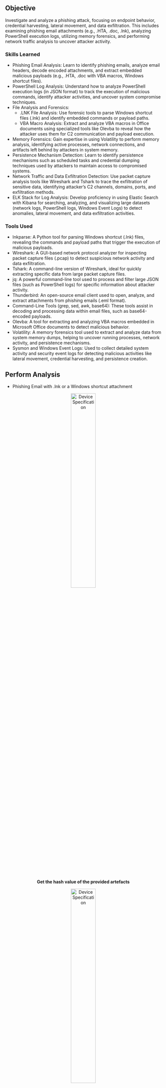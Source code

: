 ## Objective
 
Investigate and analyze a phishing attack, focusing on endpoint behavior, credential harvesting, lateral movement, and data exfiltration. This includes examining phishing email attachments (e.g., .HTA, .doc, .lnk), analyzing PowerShell execution logs, utilizing memory forensics, and performing network traffic analysis to uncover attacker activity.

### Skills Learned

- Phishing Email Analysis: Learn to identify phishing emails, analyze email headers, decode encoded attachments, and extract embedded malicious payloads (e.g., .HTA, .doc with VBA macros, Windows shortcut files).
- PowerShell Log Analysis: Understand how to analyze PowerShell execution logs (in JSON format) to track the execution of malicious commands, identify attacker activities, and uncover system compromise techniques.
- File Analysis and Forensics:
  - .LNK File Analysis: Use forensic tools to parse Windows shortcut files (.lnk) and identify embedded commands or payload paths.
  - VBA Macro Analysis: Extract and analyze VBA macros in Office documents using specialized tools like Olevba to reveal how the attacker uses them for C2 communication and payload execution.
- Memory Forensics: Gain expertise in using Volatility to perform memory analysis, identifying active processes, network connections, and artifacts left behind by attackers in system memory.
- Persistence Mechanism Detection: Learn to identify persistence mechanisms such as scheduled tasks and credential dumping techniques used by attackers to maintain access to compromised systems.
- Network Traffic and Data Exfiltration Detection: Use packet capture analysis tools like Wireshark and Tshark to trace the exfiltration of sensitive data, identifying attacker’s C2 channels, domains, ports, and exfiltration methods.
- ELK Stack for Log Analysis: Develop proficiency in using Elastic Search with Kibana for searching, analyzing, and visualizing large datasets (network logs, PowerShell logs, Windows Event Logs) to detect anomalies, lateral movement, and data exfiltration activities.

### Tools Used

- lnkparse: A Python tool for parsing Windows shortcut (.lnk) files, revealing the commands and payload paths that trigger the execution of malicious payloads.
- Wireshark: A GUI-based network protocol analyzer for inspecting packet capture files (.pcap) to detect suspicious network activity and data exfiltration.
- Tshark: A command-line version of Wireshark, ideal for quickly extracting specific data from large packet capture files.
- jq: A powerful command-line tool used to process and filter large JSON files (such as PowerShell logs) for specific information about attacker activity.
- Thunderbird: An open-source email client used to open, analyze, and extract attachments from phishing emails (.eml format).
- Command-Line Tools (grep, sed, awk, base64): These tools assist in decoding and processing data within email files, such as base64-encoded payloads.
- Olevba: A tool for extracting and analyzing VBA macros embedded in Microsoft Office documents to detect malicious behavior.
- Volatility: A memory forensics tool used to extract and analyze data from system memory dumps, helping to uncover running processes, network activity, and persistence mechanisms.
- Sysmon and Windows Event Logs: Used to collect detailed system activity and security event logs for detecting malicious activities like lateral movement, credential harvesting, and persistence creation.

## Perform Analysis

- Phishing Email with .lnk or a Windows shortcut attachment

<p align="center">
<img src="https://imgur.com/K6B0sYK.png" height="40%" width="40%" alt="Device Specification"/>
<br/>
<b>Get the hash value of the provided artefacts</b>
<br/>

<p align="center">
<img src="https://imgur.com/rGQ6lsl.png" height="40%" width="40%" alt="Device Specification"/>
<br/>
<b>Open the extracted .eml file to see what the email's content.</b>
<br/>

<p align="center">
<img src="https://imgur.com/mYGT2Hk.png" height="40%" width="40%" alt="Device Specification"/>
<br/>
<b>Open the extracted .eml file to text editor.</b>
<br/>

<p align="center">
<img src="https://imgur.com/Tm1zRyC.png" height="40%" width="40%" alt="Device Specification"/>
<br/>
<b>Extraction of the .eml for IOCs.</b>
<br/>

<p align="center">
<img src="https://imgur.com/M2cPUtu.png" height="40%" width="40%" alt="Device Specification"/>
<br/>
<b>Name of the third-party mail relay service used by the attacker based on the DKIM-Signature and List-Unsubscribe headers.</b>
<br/>

<p align="center">
<img src="https://imgur.com/gV31oQo.png" height="40%" width="40%" alt="Device Specification"/>
<br/>
<b>Attachment Analysis.</b>
<br/>

<p align="center">
<img src="https://imgur.com/pTGp4HA.png" height="40%" width="40%" alt="Device Specification"/>
<br/>
<img src="https://imgur.com/y9UlqZa.png" height="40%" width="40%" alt="Device Specification"/>
<br/>
<b>Parse .lnk file and decode the base64 string.</b>
<br/>

<p align="center">
<img src="https://imgur.com/y9UlqZa.png" height="40%" width="40%" alt="Device Specification"/>
<br/>
<img src="https://imgur.com/meomwvu.png" height="40%" width="40%" alt="Device Specification"/>
<br/>
<b>Domains used by the attacker for file hosting and C2.</b>
<br/>

<p align="center">
<img src="https://imgur.com/0iYW973.png" height="40%" width="40%" alt="Device Specification"/>
<br/>
<b>The enumeration tool downloaded by the attacker.</b>
<br/>

<p align="center">
<img src="https://imgur.com/APYmkn7.png" height="40%" width="40%" alt="Device Specification"/>
<br/>
<b>The file accessed by the attacker using the downloaded binary.</b>
<br/>

<p align="center">
<img src="https://imgur.com/IcV6ip4.png" height="40%" width="40%" alt="Device Specification"/>
<br/>
<b>The name of the exfiltrated file.</b>
<br/>

<p align="center">
<img src="https://imgur.com/" height="40%" width="40%" alt="Device Specification"/>
<br/>
<b></b>
<br/>

<p align="center">
<img src="https://imgur.com/" height="40%" width="40%" alt="Device Specification"/>
<br/>
<b></b>
<br/>

<p align="center">
<img src="https://imgur.com/" height="40%" width="40%" alt="Device Specification"/>
<br/>
<b></b>
<br/>

- Phishing Email with .doc attachment that contains vba macro
<p align="center">
<img src="https://imgur.com/" height="40%" width="40%" alt="Device Specification"/>
<br/>
<b></b>
<br/>

<p align="center">
<img src="https://imgur.com/" height="40%" width="40%" alt="Device Specification"/>
<br/>
<b></b>
<br/>

<p align="center">
<img src="https://imgur.com/" height="40%" width="40%" alt="Device Specification"/>
<br/>
<b></b>
<br/>

- Phishing Email with .hta (HTML application) attachment
<p align="center">
<img src="https://imgur.com/" height="40%" width="40%" alt="Device Specification"/>
<br/>
<b></b>
<br/>

<p align="center">
<img src="https://imgur.com/" height="40%" width="40%" alt="Device Specification"/>
<br/>
<b></b>
<br/>

<p align="center">
<img src="https://imgur.com/" height="40%" width="40%" alt="Device Specification"/>
<br/>
<b></b>
<br/>

## Outcome

- Phishing Analysis Proficiency: Effectively dissect phishing emails, decode encoded attachments, and identify malicious payloads such as .HTA files or VBA macros.
 - Endpoint Investigation Skills: Investigate PowerShell logs, analyze the execution of malicious commands, and understand their impact on the system. Identify persistence mechanisms and escalate privileges techniques used by attackers.
 - Network Traffic Forensics: Perform in-depth analysis of packet captures, identify the domains, ports, and tools used by attackers for C2 communication, and reconstruct the attack’s network flow to understand the exfiltration process.
 - Data Exfiltration Detection: Correlating PowerShell logs and network traffic data, identify data exfiltration techniques, reconstruct stolen data, and understand how attackers bypass defenses to move sensitive data out of the compromised network.
 - Incident Response: Conduct full incident investigations, from email attachment extraction to network traffic examination, and respond effectively to similar phishing-based attacks in real-world environments.
 - Full Attack Lifecycle Understanding: The integration of file, endpoint, and network analysis techniques, learn to piece together a complete attack timeline, identifying key attack vectors, lateral movement, and data exfiltration methods, ability to detect and mitigate similar future attacks.
 - Advanced Analysis with ELK: Gain hands-on experience using the ELK Stack (ElasticSearch and Kibana) to search, analyze, and visualize data from various sources (e.g., PowerShell logs, Sysmon logs, network traffic) for detecting malicious activities, correlating events, and conducting comprehensive investigations.

## Acknowledgements
- Inspired from [TryHackMe - Boogeyman 1](https://tryhackme.com/r/room/boogeyman1)
- [Whois](https://www.whois.com/whois/)
